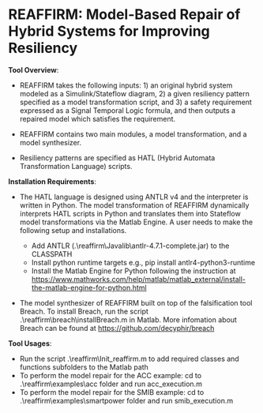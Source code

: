 # REAFFIRM: Model-Based Repair of Hybrid Systems for Improving Resiliency

**Tool Overview**: 
* REAFFIRM takes the following inputs: 1) an original hybrid system modeled as a Simulink/Stateflow diagram, 2) a given resiliency pattern specified as a model transformation script, and 3) a safety requirement expressed as a Signal Temporal Logic formula, and then outputs a repaired model which satisfies the requirement. 

* REAFFIRM contains two main modules, a model transformation, and a model synthesizer.

* Resiliency patterns are specified as HATL (Hybrid Automata Transformation Language) scripts. 

**Installation Requirements**: 
* The HATL language is designed using ANTLR v4 and the interpreter is written in Python. The model transformation of REAFFIRM dynamically interprets HATL scripts in Python and translates them into Stateflow model transformations via the Matlab Engine. A user needs to make the following setup and installations.  
  - Add ANTLR (.\reaffirm\Javalib\antlr-4.7.1-complete.jar) to the CLASSPATH
  - Install python runtime targets e.g., pip install antlr4-python3-runtime 
  - Install the Matlab Engine for Python following the instruction at https://www.mathworks.com/help/matlab/matlab_external/install-the-matlab-engine-for-python.html   
  
* The model synthesizer of REAFFIRM built on top of the falsification tool Breach. To install Breach, run the script .\reaffirm\breach\installBreach.m in Matlab. More infomation about Breach can be found at https://github.com/decyphir/breach

**Tool Usages**: 
* Run the script .\reaffirm\Init_reaffirm.m to add required classes and functions subfolders to the Matlab path
* To perform the model repair for the ACC example: cd to .\reaffirm\examples\acc folder and run acc_execution.m
* To perform the model repair for the SMIB example: cd to .\reaffirm\examples\smartpower folder and run smib_execution.m
